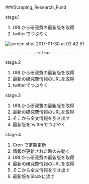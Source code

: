 ###Scraping_Research_Fund

stage.1

1. URLから研究費の最新版を取得
2. twitterでつぶやく

![screen shot 2017-01-30 at 02 42 51](https://cloud.githubusercontent.com/assets/17031124/22406405/082b495a-e696-11e6-88ce-ae01bf60e511.png)

     -------------↑clear--------------

stage.2

1. URLから研究費の最新版を取得
2. 最新の研究費情報のURLを取得
3. twitterでつぶやく

stage.3

1. URLから研究費の最新版を取得
2. 最新の研究費情報のURLを取得
3. そこから全文情報を引き出す
4. 最新版をtwitterでつぶやく

stage.4

1. Cron で定期更新
2. 情報が更新された時のみ動く
3. URLから研究費の最新版を取得
4. 最新の研究費情報のURLを取得
5. そこから全文情報を引き出す
6. 最新版をSlackに流す